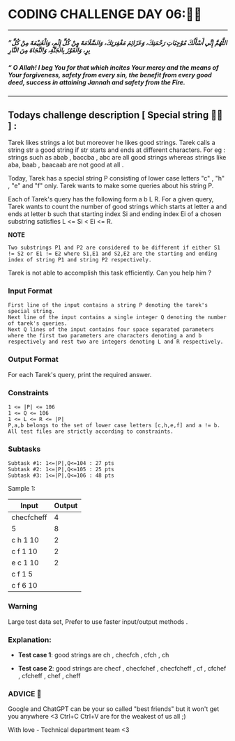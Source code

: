 # CODING CHALLENGE DAY 06:🌙✨
------------------
 ##### ”اللَّهُمَّ إِنِّي أَسْأَلُكَ مُوْجِبَاتِ رَحْمَتِكَ، وَعَزَائِمَ مَغْفِرَتِكَ، وَالسَّلَامَةَ مِنْ كُلِّ إِثْمٍ، وَالْغَنِيْمَةَ مِنْ كُلِّ بِرٍ، وَالْفَوْزَ بِالجَنَّةِ، وَالنَّجَاةَ مِنَ النَّارِ 
 ##### “ O Allah! I beg You for that which incites Your mercy and the means of Your forgiveness, safety from every sin, the benefit from every good deed, success in attaining Jannah and safety from the Fire.
---------------------
## 
## Todays challenge description [ Special string 🧙‍♂️ ] :

Tarek likes strings a lot but moreover he likes good strings. Tarek calls a string str a good string if str starts and ends at different characters. For eg : strings such as abab , baccba , abc are all good strings whereas strings like aba, baab , baacaab are not good at all .

Today, Tarek has a special string P consisting of lower case letters "c" , "h" , "e" and "f" only. Tarek wants to make some queries about his string P.

Each of Tarek's query has the following form a b L R. For a given query, Tarek wants to count the number of good strings which starts at letter a and ends at letter b such that starting index Si and ending index Ei of a chosen substring satisfies L <= Si < Ei <= R.

**NOTE**

    Two substrings P1 and P2 are considered to be different if either S1 != S2 or E1 != E2 where S1,E1 and S2,E2 are the starting and ending index of string P1 and string P2 respectively.

Tarek is not able to accomplish this task efficiently. Can you help him ?

### Input Format

   
    First line of the input contains a string P denoting the tarek's special string. 
    Next line of the input contains a single integer Q denoting the number of tarek's queries. 
    Next Q lines of the input contains four space separated parameters where the first two parameters are characters denoting a and b respectively and rest two are integers denoting L and R respectively. 




### Output Format

For each Tarek's query, print the required answer.

### Constraints

    1 <= |P| <= 106
    1 <= Q <= 106
    1 <= L <= R <= |P|
    P,a,b belongs to the set of lower case letters [c,h,e,f] and a != b.
    All test files are strictly according to constraints.

### Subtasks

    Subtask #1: 1<=|P|,Q<=104 : 27 pts
    Subtask #2: 1<=|P|,Q<=105 : 25 pts
    Subtask #3: 1<=|P|,Q<=106 : 48 pts


           

Sample 1:

| Input | Output |
| ----- | ------ |
| checfcheff |4|
|5|8|
|c h 1 10|2|
|c f 1 10|2|
|e c 1 10|2|
|c f 1 5||
|c f 6 10||


### Warning

Large test data set, Prefer to use faster input/output methods .

### Explanation:

 - **Test case 1**: good strings are ch , checfch , cfch , ch

 - **Test case 2**:  good strings are checf , checfchef , checfcheff , cf , cfchef , cfcheff , chef , cheff



### ADVICE 💖

Google and ChatGPT can be your so called "best friends" but it won't get you anywhere <3 Ctrl+C Ctrl+V are for the weakest of us all ;)

With love - Technical department team <3

